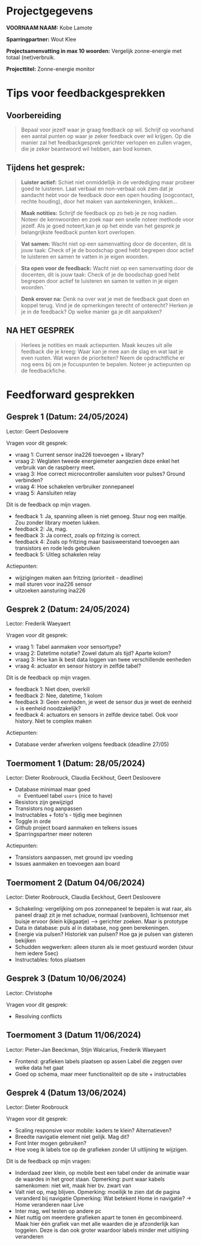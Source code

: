 # Projectgegevens

**VOORNAAM NAAM:** Kobe Lamote

**Sparringpartner:** Wout Klee

**Projectsamenvatting in max 10 woorden:** Vergelijk zonne-energie met totaal (net)verbruik.

**Projecttitel:** Zonne-energie monitor

# Tips voor feedbackgesprekken

## Voorbereiding

> Bepaal voor jezelf waar je graag feedback op wil. Schrijf op voorhand een aantal punten op waar je zeker feedback over wil krijgen. Op die manier zal het feedbackgesprek gerichter verlopen en zullen vragen, die je zeker beantwoord wil hebben, aan bod komen.

## Tijdens het gesprek:

> **Luister actief:** Schiet niet onmiddellijk in de verdediging maar probeer goed te luisteren. Laat verbaal en non-verbaal ook zien dat je aandacht hebt voor de feedback door een open houding (oogcontact, rechte houding), door het maken van aantekeningen, knikken...

> **Maak notities:** Schrijf de feedback op zo heb je ze nog nadien. Noteer de kernwoorden en zoek naar een snelle noteer methode voor jezelf. Als je goed noteert,kan je op het einde van het gesprek je belangrijkste feedback punten kort overlopen.

> **Vat samen:** Wacht niet op een samenvatting door de docenten, dit is jouw taak: Check of je de boodschap goed hebt begrepen door actief te luisteren en samen te vatten in je eigen woorden.

> **Sta open voor de feedback:** Wacht niet op een samenvatting door de docenten, dit is jouw taak: Check of je de boodschap goed hebt begrepen door actief te luisteren en samen te vatten in je eigen woorden.`

> **Denk erover na:** Denk na over wat je met de feedback gaat doen en koppel terug. Vind je de opmerkingen terecht of onterecht? Herken je je in de feedback? Op welke manier ga je dit aanpakken?

## NA HET GESPREK

> Herlees je notities en maak actiepunten. Maak keuzes uit alle feedback die je kreeg: Waar kan je mee aan de slag en wat laat je even rusten. Wat waren de prioriteiten? Neem de opdrachtfiche er nog eens bij om je focuspunten te bepalen. Noteer je actiepunten op de feedbackfiche.

# Feedforward gesprekken

## Gesprek 1 (Datum: 24/05/2024)

Lector: Geert Desloovere

Vragen voor dit gesprek:

- vraag 1: Current sensor ina226 toevoegen + library?
- vraag 2: Weglaten tweede energiemeter aangezien deze enkel het verbruik van de raspberry meet.
- vraag 3: Hoe correct microcontroller aansluiten voor pulses? Ground verbinden?
- vraag 4: Hoe schakelen verbruiker zonnepaneel 
- vraag 5: Aansluiten relay

Dit is de feedback op mijn vragen.

- feedback 1: Ja, spanning alleen is niet genoeg. Stuur nog een mailtje. Zou zonder library moeten lukken.
- feedback 2: Ja, mag.
- feedback 3: Ja correct, zoals op fritzing is correct.
- feedback 4: Zoals op fritzing maar basisweerstand toevoegen aan transistors en rode leds gebruiken
- feedback 5: Uitleg schakelen relay

Actiepunten:
- wijzigingen maken aan fritzing (prioriteit - deadline)
- mail sturen voor ina226 sensor
- uitzoeken aansturing ina226


## Gesprek 2 (Datum: 24/05/2024)

Lector: Frederik Waeyaert

Vragen voor dit gesprek:

- vraag 1: Tabel aanmaken voor sensortype?
- vraag 2: Datetime notatie? Zowel datum als tijd? Aparte kolom?
- vraag 3: Hoe kan ik best data loggen van twee verschillende eenheden
- vraag 4: actuator en sensor history in zelfde tabel?

Dit is de feedback op mijn vragen.

- feedback 1: Niet doen, overkill
- feedback 2: Nee, datetime, 1 kolom
- feedback 3: Geen eenheden, je weet de sensor dus je weet de eenheid + is eenheid noodzakelijk?
- feedback 4: actuators en sensors in zelfde device tabel. Ook voor history. Niet te complex maken

Actiepunten:
- Database verder afwerken volgens feedback (deadline 27/05)

## Toermoment 1 (Datum: 28/05/2024)

Lector: Dieter Roobrouck, Claudia Eeckhout, Geert Desloovere

- Database minimaal maar goed
  - Eventueel tabel `users` (nice to have)
- Resistors zijn gewijzigd
- Transistors nog aanpassen
- Instructables + foto's - tijdig mee beginnen
- Toggle in orde
- Github project board aanmaken en telkens issues
- Sparringspartner meer noteren

Actiepunten:
- Transistors aanpassen, met ground ipv voeding
- Issues aanmaken en toevoegen aan board

## Toermoment 2 (Datum 04/06/2024)

Lector: Dieter Roobrouck, Claudia Eeckhout, Geert Desloovere

- Schakeling: vergelijking om pos zonnepaneel te bepalen is wat raar, als paneel draajt zit je met schaduw, normaal (vanboven), lichtsensor met buisje ervoor (klein kijkgaatje) --> gerichter zoeken. Maar is prototype
- Data in database: puls al in database, nog geen berekeningen.
- Energie via pulsen? Historiek van pulsen? Hoe ga je pulsen van gisteren bekijken
- Schudden wegwerken: alleen sturen als ie moet gestuurd worden (stuur hem iedere 5sec)
- Instructables: fotos plaatsen

## Gesprek 3 (Datum 10/06/2024)

Lector: Christophe

Vragen voor dit gesprek:
- Resolving conflicts

## Toermoment 3 (Datum 11/06/2024)

Lector: Pieter-Jan Beeckman, Stijn Walcarius, Frederik Waeyaert

- Frontend: grafieken labels plaatsen op assen
    Label die zeggen over welke data het gaat
- Goed op schema, maar meer functionaliteit op de site + instructables

## Gesprek 4 (Datum 13/06/2024)

Lector: Dieter Roobrouck

Vragen voor dit gesprek:
- Scaling responsive voor mobile: kaders te klein? Alternatieven?
- Breedte navigatie element niet gelijk. Mag dit?
- Font Inter mogen gebruiken?
- Hoe voeg ik labels toe op de grafieken zonder UI uitlijning te wijzigen.

Dit is de feedback op mijn vragen:
- Inderdaad zeer klein, op mobile best een tabel onder de animatie waar de waardes in het groot staan.
  Opmerking: punt waar kabels samenkomen: niet wit, maak hier bv. zwart van
- Valt niet op, mag blijven.
  Opmerking: moeilijk te zien dat de pagina veranderd bij navigatie
  Opmerking: Wat betekent Home in navigatie? -> Home veranderen naar Live
- Inter mag, wel testen op andere pc
- Niet nuttig om meerdere grafieken apart te tonen én gecombineerd. Maak hier één grafiek van met alle waarden die je afzonderlijk kan toggelen. Deze is dan ook groter waardoor labels minder met uitlijning veranderen



